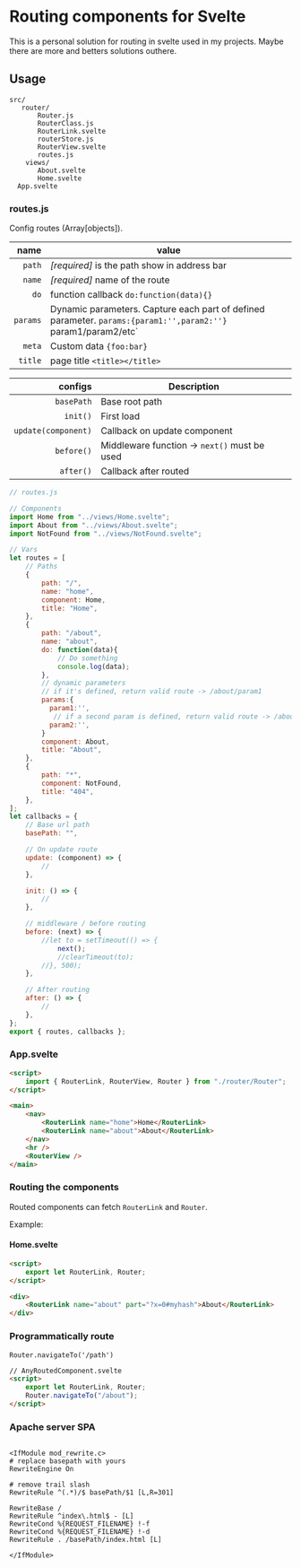 # Routing components for Svelte

This is a personal solution for routing in svelte used in my projects.
Maybe there are more and betters solutions outhere.

## Usage

```text
src/
   router/
       Router.js
       RouterClass.js
       RouterLink.svelte
       routerStore.js
       RouterView.svelte
       routes.js
    views/
       About.svelte
       Home.svelte
  App.svelte
```

### routes.js

Config routes (Array[objects]).

|     name | value                                                                                                         |
| -------: | ------------------------------------------------------------------------------------------------------------- |
|   `path` | _[required]_ is the path show in address bar                                                                  |
|   `name` | _[required]_ name of the route                                                                                |
|     `do` | function callback `do:function(data){}`                                                                       |
| `params` | Dynamic parameters. Capture each part of defined parameter. `params:{param1:'',param2:''}` param1/param2/etc` |
|   `meta` | Custom data `{foo:bar}`                                                                                       |
|  `title` | page title `<title></title>`                                                                                  |

|             configs | Description                                  |
| ------------------: | -------------------------------------------- |
|          `basePath` | Base root path                               |
|            `init()` | First load                                   |
| `update(component)` | Callback on update component                 |
|          `before()` | Middleware function -> `next()` must be used |
|           `after()` | Callback after routed                        |

```js
// routes.js

// Components
import Home from "../views/Home.svelte";
import About from "../views/About.svelte";
import NotFound from "../views/NotFound.svelte";

// Vars
let routes = [
    // Paths
    {
        path: "/",
        name: "home",
        component: Home,
        title: "Home",
    },
    {
        path: "/about",
        name: "about",
        do: function(data){
            // Do something
            console.log(data);
        },
        // dynamic parameters
        // if it's defined, return valid route -> /about/param1
        params:{
          param1:'',
           // if a second param is defined, return valid route -> /about/param1/param2
          param2:'',
        }
        component: About,
        title: "About",
    },
    {
        path: "*",
        component: NotFound,
        title: "404",
    },
];
let callbacks = {
    // Base url path
    basePath: "",

    // On update route
    update: (component) => {
        //
    },

    init: () => {
        //
    },

    // middleware / before routing
    before: (next) => {
        //let to = setTimeout(() => {
            next();
            //clearTimeout(to);
        //}, 500);
    },

    // After routing
    after: () => {
        //
    },
};
export { routes, callbacks };
```

### App.svelte

```html
<script>
    import { RouterLink, RouterView, Router } from "./router/Router";
</script>

<main>
    <nav>
        <RouterLink name="home">Home</RouterLink>
        <RouterLink name="about">About</RouterLink>
    </nav>
    <hr />
    <RouterView />
</main>
```

### Routing the components

Routed components can fetch `RouterLink` and `Router`.

Example:

#### Home.svelte

```html
<script>
    export let RouterLink, Router;
</script>

<div>
    <RouterLink name="about" part="?x=0#myhash">About</RouterLink>
</div>
```

### Programmatically route

`Router.navigateTo('/path')`

```html
// AnyRoutedComponent.svelte
<script>
    export let RouterLink, Router;
    Router.navigateTo("/about");
</script>
```

### Apache server SPA

```text

<IfModule mod_rewrite.c>
# replace basepath with yours
RewriteEngine On

# remove trail slash
RewriteRule ^(.*)/$ basePath/$1 [L,R=301]

RewriteBase /
RewriteRule ^index\.html$ - [L]
RewriteCond %{REQUEST_FILENAME} !-f
RewriteCond %{REQUEST_FILENAME} !-d
RewriteRule . /basePath/index.html [L]

</IfModule>
```
